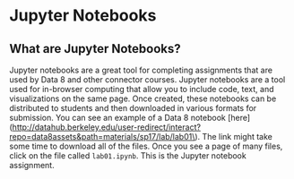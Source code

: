 # Jupyter Notebooks

## What are Jupyter Notebooks?

Jupyter notebooks are a great tool for completing assignments that are used by Data 8 and other connector courses. Jupyter notebooks are a tool used for in-browser computing that allow you to include code, text, and visualizations on the same page. Once created, these notebooks can be distributed to students and then downloaded in various formats for submission. You can see an example of a Data 8 notebook [here](http://datahub.berkeley.edu/user-redirect/interact?repo=data8assets&path=materials/sp17/lab/lab01\). The link might take some time to download all of the files. Once you see a page of many files, click on the file called `lab01.ipynb`. This is the Jupyter notebook assignment.

